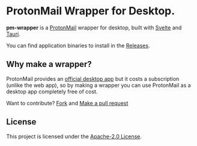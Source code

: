 # ProtonMail Wrapper for Desktop.

**pm-wrapper** is a [ProtonMail](https://protonmail.com) wrapper for desktop, built with [Svelte](https://svelte.dev) and [Tauri](https://tauri.app/).

You can find application binaries to install in the [Releases](https://github.com/myferr/pm-wrapper/releases).

## Why make a wrapper?
ProtonMail provides an [official desktop app](https://proton.me/mail/download) but it costs a subscription (unlike the web app), so by making a wrapper you can use ProtonMail as a desktop app completely free of cost.

Want to contribute? [Fork](https://github.com/myferr/pm-wrapper/fork) and [Make a pull request](https://github.com/myferr/pm-wrapper/pulls)

## License
This project is licensed under the [Apache-2.0 License](LICENSE).
